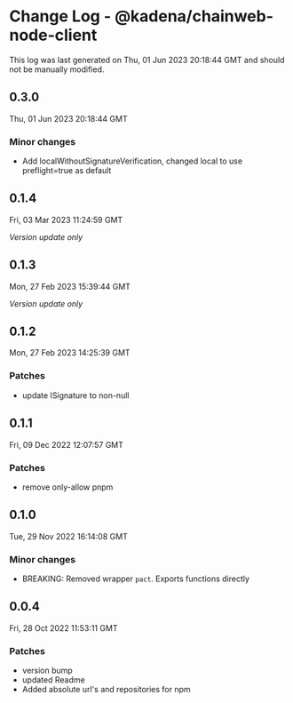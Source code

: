 # Change Log - @kadena/chainweb-node-client

This log was last generated on Thu, 01 Jun 2023 20:18:44 GMT and should not be manually modified.

## 0.3.0
Thu, 01 Jun 2023 20:18:44 GMT

### Minor changes

-  Add localWithoutSignatureVerification, changed local to use preflight=true as default 

## 0.1.4
Fri, 03 Mar 2023 11:24:59 GMT

_Version update only_

## 0.1.3
Mon, 27 Feb 2023 15:39:44 GMT

_Version update only_

## 0.1.2
Mon, 27 Feb 2023 14:25:39 GMT

### Patches

- update ISignature to non-null 

## 0.1.1
Fri, 09 Dec 2022 12:07:57 GMT

### Patches

- remove only-allow pnpm

## 0.1.0
Tue, 29 Nov 2022 16:14:08 GMT

### Minor changes

- BREAKING: Removed wrapper `pact`. Exports functions directly

## 0.0.4
Fri, 28 Oct 2022 11:53:11 GMT

### Patches

- version bump
- updated Readme
- Added absolute url's and repositories for npm

